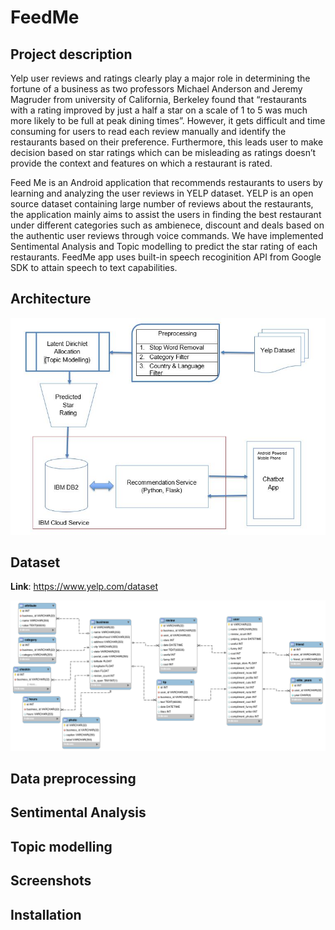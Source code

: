 # FeedMe

## Project description

Yelp user reviews and ratings clearly play a major role in determining the fortune of a business as two professors Michael Anderson and Jeremy Magruder from university of California, Berkeley found that “restaurants with a rating improved by just a half a star on a scale of 1 to 5 was much more likely to be full at peak dining times”. However, it gets difficult and time consuming for users to read each review manually and identify the restaurants based on their preference. Furthermore, this leads user to make decision based on star ratings which can be misleading as ratings doesn’t provide the context and features on which a restaurant is rated. 

Feed Me is an Android application that recommends restaurants to users by learning and analyzing the user reviews in
YELP dataset. YELP is an open source dataset containing large number of reviews about the restaurants, the
application mainly aims to assist the users in finding the best restaurant under different categories such as ambienece, discount and deals based on the authentic user reviews through voice commands. We have implemented Sentimental Analysis and Topic modelling to predict the star rating of each restaurants. FeedMe app uses built-in speech recoginition API from Google SDK to attain speech to text capabilities. 

## Architecture

![alt text](https://github.com/visakan4/FeedMe_ChatBot_Android_Application/blob/master/Architecture.JPG "Architecture")

## Dataset

**Link**: https://www.yelp.com/dataset

![alt text](https://github.com/visakan4/FeedMe_ChatBot_Android_Application/blob/master/images/datasetSchema.png "Architecture")

## Data preprocessing



## Sentimental Analysis



## Topic modelling



## Screenshots



## Installation


